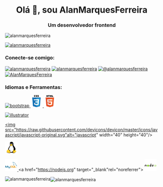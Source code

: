 <h1 align="center">Olá 👋, sou AlanMarquesFerreira</h1>
<h3 align="center">Um desenvolvedor frontend</h3>

<p align="left"> 
<img src="https://komarev.com/ghpvc/?username=alanmarquesferreira&label=Profile%20views&color=0e75b6&style=flat" alt="alanmarquesferreira" /> </p>

<p align="left"> 
<a href="https://github.com/ryo-ma/github-profile-trophy">

<img src="https://github-profile-trophy.vercel.app/?username=alanmarquesferreira" alt="alanmarquesferreira"/></a > </p>

<h3 align="left">Conecte-se comigo:</h3>
<p align="left">

<a href="https://linkedin.com/in/alanmarquesferreira" target="blank">
<img align="center"src="https://raw.githubusercontent.com/rahuldkjain/github-profile-readme-generator/master/src/images/icons/Social/linked-in-alt.svg" alt="alanmarquesferreira" height="30" width="40" /></a> 

<a href="https://fb.com/alanmarquesferreira" target="blank">
<img align="center"src="https://raw.githubusercontent.com/rahuldkjain/github-profile-readme-generator/master/src/images/icons/Social/facebook.svg" alt="alanmarquesferreira" height="30" width="40" /></a>
<a href="https://instagram.com/@alanmarquesferreira" target="blank"> 
<img align="center" src="https://raw.githubusercontent.com/rahuldkjain/github-profile-readme-generator/master/src/images/icons/Social/instagram.svg" alt="@alanmarquesferreira" height="30" largura="40" /></a>
<a href="https://discord.gg/AlanMarquesFerreira" target="blank">
<img align="center"src="https://raw.githubusercontent.com/rahuldkjain/github-profile-readme-generator /master/src/images/icons/Social/discord.svg" alt="AlanMarquesFerreira" height="30" width="40" /></a> </p>
<h3 align="left">Idiomas e Ferramentas:</h3>
<p align="left"> 
<a href="https://getbootstrap.com" target="_blank" rel="noreferrer"> 
<img src="https://raw.githubusercontent.com/devicons/devicon /master/icons/bootstrap/bootstrap-plain-wordmark.svg" alt="bootstrap" width="40" height="40"/> </a> 
<a href="https://www.w3schools.com /css/" target="_blank" rel="noreferrer"> 
<img src="https://raw.githubusercontent.com/devicons/devicon/master/icons/css3/css3-original-wordmark.svg" alt= "css3" width="40" height="40"/> </a> 
<a href="https://www.w3.org/html/" target="_blank" rel="noreferrer"> 
<img src="https://raw.githubusercontent.com/devicons/devicon/master/icons/html5/html5-original-wordmark.svg" alt="html5" width="40" height="40"/> </a> 
<a href="https://www.adobe.com/in/products/illustrator.html" target="_blank" rel="noreferrer"> 

<img src="https://www.vectorlogo.zone/logos/adobe_illustrator/adobe_illustrator-icon.svg" alt="illustrator" width="40" height="40"/> </a> <a href="https://developer.mozilla.org/en- US/docs/Web/JavaScript" target="_blank" rel="noreferrer"> 

<img src="https://raw.githubusercontent.com/devicons/devicon/master/icons/javascript/javascript-original.svg"alt="javascript" width="40" height="40"/> </a> 
<a href="https://www.linux.org/" target="_blank" rel="noreferrer"> 

<img src="https://raw.githubusercontent.com/devicons/devicon/master/icons/linux/linux-original.svg" alt="linux" width="40" height="40"/> </a> <a href="https://www.mysql.com/" target="_blank" rel="noreferrer"> 

<img src="https://raw.githubusercontent.com/devicons/devicon/master/icons/mysql/mysql-original-wordmark.svg" alt="mysql" width="40" height="40"/> </a> 
<a href="https://nodejs.org" target="_blank"rel="noreferrer"> 
<img src="https://raw.githubusercontent.com/devicons/devicon/master/icons/nodejs/nodejs-original-wordmark.svg" alt="nodejs" width="40" height ="40"/> </a> </p>

<p><img align="left" src="https://github-readme-stats.vercel.app/api/top-langs?username=alanmarquesferreira&show_icons=true&locale=en&layout=compact" alt="alanmarquesferreira"/> </p>

<p> <img align="center" src="https://github-readme-stats.vercel.app/api?username=alanmarquesferreira&show_icons=true&locale=en" alt="alanmarquesferreira"/> </p>
